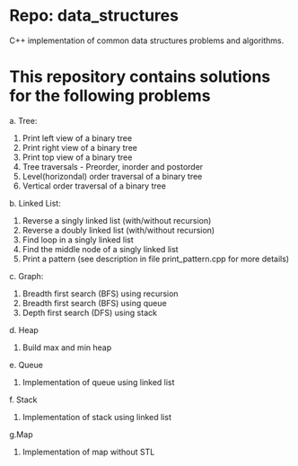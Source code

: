 Repo: data_structures
=====================

C++ implementation of common data structures problems and algorithms.

This repository contains solutions for the following problems
=============================================================
a. Tree:
1. Print left view of a binary tree
2. Print right view of a binary tree
3. Print top view of a binary tree
4. Tree traversals - Preorder, inorder and postorder
5. Level(horizondal) order traversal of a binary tree
6. Vertical order traversal of a binary tree

b. Linked List:
1. Reverse a singly linked list (with/without recursion)
2. Reverse a doubly linked list (with/without recursion)
3. Find loop in a singly linked list
4. Find the middle node of a singly linked list
5. Print a pattern (see description in file print_pattern.cpp for more details)

c. Graph:
1. Breadth first search (BFS) using recursion
2. Breadth first search (BFS) using queue
3. Depth first search (DFS) using stack

d. Heap
1. Build max and min heap

e. Queue
1. Implementation of queue  using linked list

f. Stack
1. Implementation of stack using linked list

g.Map
1. Implementation of map without STL
